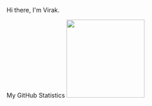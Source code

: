 Hi there, I'm Virak.

My GitHub Statistics
<img height="180em" src="https://github-readme-stats.vercel.app/api?username=Vir4k&show_icons=true&hide_border=true&&count_private=true&include_all_commits=true" />
